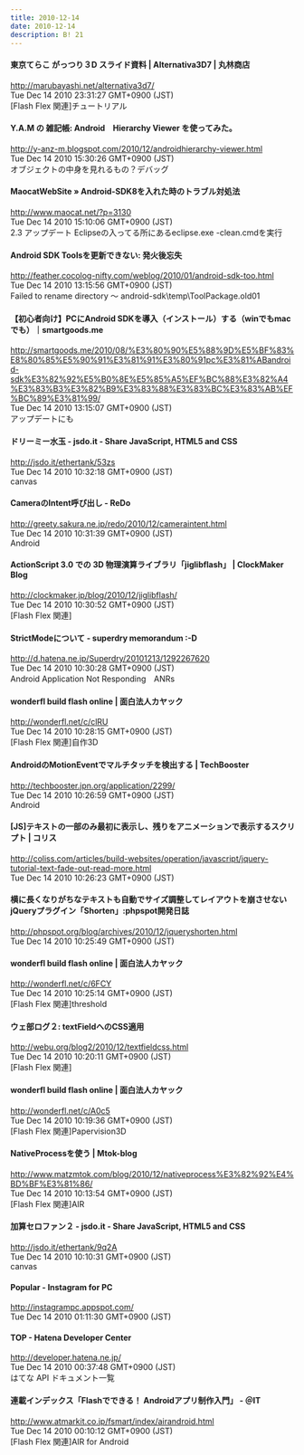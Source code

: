```yaml
---
title: 2010-12-14
date: 2010-12-14
description: B! 21
---
```


#### 東京てらこ がっつり３D スライド資料 | Alternativa3D7 | 丸林商店
http://marubayashi.net/alternativa3d7/<br>
Tue Dec 14 2010 23:31:27 GMT+0900 (JST)<br>
[Flash Flex 関連]チュートリアル


#### Y.A.M の 雑記帳: Android　Hierarchy Viewer を使ってみた。
http://y-anz-m.blogspot.com/2010/12/androidhierarchy-viewer.html<br>
Tue Dec 14 2010 15:30:26 GMT+0900 (JST)<br>
オブジェクトの中身を見れるもの？デバッグ


#### MaocatWebSite  » Android-SDK8を入れた時のトラブル対処法
http://www.maocat.net/?p=3130<br>
Tue Dec 14 2010 15:10:06 GMT+0900 (JST)<br>
2.3 アップデート Eclipseの入ってる所にあるeclipse.exe -clean.cmdを実行


#### Android SDK Toolsを更新できない: 発火後忘失
http://feather.cocolog-nifty.com/weblog/2010/01/android-sdk-too.html<br>
Tue Dec 14 2010 13:15:56 GMT+0900 (JST)<br>
Failed to rename directory ～ android-sdk\temp\ToolPackage.old01


#### 【初心者向け】PCにAndroid SDKを導入（インストール）する（winでもmacでも）｜smartgoods.me
http://smartgoods.me/2010/08/%E3%80%90%E5%88%9D%E5%BF%83%E8%80%85%E5%90%91%E3%81%91%E3%80%91pc%E3%81%ABandroid-sdk%E3%82%92%E5%B0%8E%E5%85%A5%EF%BC%88%E3%82%A4%E3%83%B3%E3%82%B9%E3%83%88%E3%83%BC%E3%83%AB%EF%BC%89%E3%81%99/<br>
Tue Dec 14 2010 13:15:07 GMT+0900 (JST)<br>
アップデートにも


#### ドリーミー水玉 - jsdo.it - Share JavaScript, HTML5 and CSS
http://jsdo.it/ethertank/53zs<br>
Tue Dec 14 2010 10:32:18 GMT+0900 (JST)<br>
canvas


####          CameraのIntent呼び出し - ReDo      
http://greety.sakura.ne.jp/redo/2010/12/cameraintent.html<br>
Tue Dec 14 2010 10:31:39 GMT+0900 (JST)<br>
Android


####   ActionScript 3.0 での 3D 物理演算ライブラリ「jiglibflash」 | ClockMaker Blog
http://clockmaker.jp/blog/2010/12/jiglibflash/<br>
Tue Dec 14 2010 10:30:52 GMT+0900 (JST)<br>
[Flash Flex 関連]


#### StrictModeについて - superdry memorandum :-D
http://d.hatena.ne.jp/Superdry/20101213/1292267620<br>
Tue Dec 14 2010 10:30:28 GMT+0900 (JST)<br>
Android Application Not Responding　ANRs


#### wonderfl build flash online | 面白法人カヤック
http://wonderfl.net/c/clRU<br>
Tue Dec 14 2010 10:28:15 GMT+0900 (JST)<br>
[Flash Flex 関連]自作3D


#### AndroidのMotionEventでマルチタッチを検出する | TechBooster
http://techbooster.jpn.org/application/2299/<br>
Tue Dec 14 2010 10:26:59 GMT+0900 (JST)<br>
Android


####   [JS]テキストの一部のみ最初に表示し、残りをアニメーションで表示するスクリプト | コリス
http://coliss.com/articles/build-websites/operation/javascript/jquery-tutorial-text-fade-out-read-more.html<br>
Tue Dec 14 2010 10:26:23 GMT+0900 (JST)<br>


#### 横に長くなりがちなテキストも自動でサイズ調整してレイアウトを崩させないjQueryプラグイン「Shorten」:phpspot開発日誌
http://phpspot.org/blog/archives/2010/12/jqueryshorten.html<br>
Tue Dec 14 2010 10:25:49 GMT+0900 (JST)<br>


#### wonderfl build flash online | 面白法人カヤック
http://wonderfl.net/c/6FCY<br>
Tue Dec 14 2010 10:25:14 GMT+0900 (JST)<br>
[Flash Flex 関連]threshold


#### ウェ部ログ２: textFieldへのCSS適用
http://webu.org/blog2/2010/12/textfieldcss.html<br>
Tue Dec 14 2010 10:20:11 GMT+0900 (JST)<br>
[Flash Flex 関連]


#### wonderfl build flash online | 面白法人カヤック
http://wonderfl.net/c/A0c5<br>
Tue Dec 14 2010 10:19:36 GMT+0900 (JST)<br>
[Flash Flex 関連]Papervision3D


#### NativeProcessを使う | Mtok-blog
http://www.matzmtok.com/blog/2010/12/nativeprocess%E3%82%92%E4%BD%BF%E3%81%86/<br>
Tue Dec 14 2010 10:13:54 GMT+0900 (JST)<br>
[Flash Flex 関連]AIR


#### 加算セロファン２ - jsdo.it - Share JavaScript, HTML5 and CSS
http://jsdo.it/ethertank/9q2A<br>
Tue Dec 14 2010 10:10:31 GMT+0900 (JST)<br>
canvas


#### Popular - Instagram for PC
http://instagrampc.appspot.com/<br>
Tue Dec 14 2010 01:11:30 GMT+0900 (JST)<br>


#### TOP - Hatena Developer Center
http://developer.hatena.ne.jp/<br>
Tue Dec 14 2010 00:37:48 GMT+0900 (JST)<br>
はてな API ドキュメント一覧


#### 連載インデックス「Flashでできる！ Androidアプリ制作入門」 - ＠IT
http://www.atmarkit.co.jp/fsmart/index/airandroid.html<br>
Tue Dec 14 2010 00:10:12 GMT+0900 (JST)<br>
[Flash Flex 関連]AIR for Android


